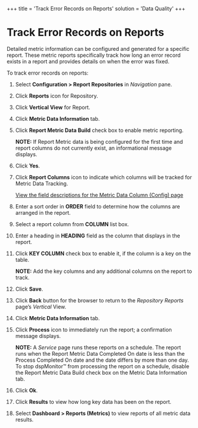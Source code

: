 +++
title = 'Track Error Records on Reports'
solution = 'Data Quality'
+++

# Track Error Records on Reports

Detailed metric information can be configured and generated for a
specific report. These metric reports specifically track how long an
error record exists in a report and provides details on when the error
was fixed.

To track error records on reports:

1.  Select **Configuration \> Report Repositories** in *Navigation*
    pane.

2.  Click **Reports** icon for Repository.

3.  Click **Vertical View** for Report.

4.  Click **Metric Data Information** tab.

5.  Click **Report Metric Data Build** check box to enable metric
    reporting.
    
    **NOTE:** If Report Metric data is being configured for the first
    time and report columns do not currently exist, an informational
    message displays.

6.  Click **Yes**.

7.  Click **Report Columns** icon to indicate which columns will be
    tracked for Metric Data Tracking.
    
    [View the field descriptions for the Metric Data Column (Config)
    page](../Page_Desc/Metric_Data_Column_Config)

8.  Enter a sort order in **ORDER** field to determine how the columns
    are arranged in the report.

9.  Select a report column from **COLUMN** list box.

10. Enter a heading in **HEADING** field as the column that displays in
    the report.

11. Click **KEY COLUMN** check box to enable it, if the column is a key
    on the table.
    
    **NOTE:** Add the key columns and any additional columns on the
    report to track.

12. Click **Save**.

13. Click **Back** button for the browser to return to the *Repository
    Reports* page’s *Vertical* View.

14. Click **Metric Data Information** tab.

15. Click **Process** icon to immediately run the report; a confirmation
    message displays.
    
    **NOTE:** A *Service* page runs these reports on a schedule. The
    report runs when the Report Metric Data Completed On date is less
    than the Process Completed On date and the date differs by more than
    one day. To stop dspMonitor™ from processing the report on a
    schedule, disable the Report Metric Data Build check box on the
    Metric Data Information tab.

16. Click **Ok**.

17. Click **Results** to view how long key data has been on the report.

18. Select **Dashboard \> Reports (Metrics)** to view reports of all
    metric data results.
